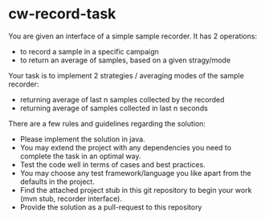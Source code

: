 # cw-record-task

You are given an interface of a simple sample recorder. It has 2 operations:

- to record a sample in a specific campaign
- to return an average of samples, based on a given stragy/mode

Your task is to implement 2 strategies / averaging modes of the sample recorder:

- returning average of last n samples collected by the recorded
- returning average of samples collected in last n seconds

There are a few rules and guidelines regarding the solution:

- Please implement the solution in java.
- You may extend the project with any dependencies you need to complete the task in an optimal way.
- Test the code well in terms of cases and best practices.
- You may choose any test framework/language you like apart from the defaults in the project.
- Find the attached project stub in this git repository to begin your work (mvn stub, recorder interface).
- Provide the solution as a pull-request to this repository
